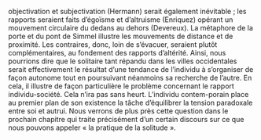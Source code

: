 objectivation et subjectivation (Hermann) serait également inévitable ; les  rapports seraient faits d’égoïsme et d’altruisme (Enriquez) opérant un mouvement circulaire du dedans au dehors (Devereux). La métaphore de la porte et du pont de Simmel illustre les mouvements de distance et de proximité. Les contraires, donc, loin de s’évacuer, seraient plutôt  complémentaires, au fondement des rapports d’altérité.  Ainsi, nous pourrions dire que le solitaire tant répandu dans les villes  occidentales serait effectivement le résultat d’une tendance de l’individu à  s’organiser de façon autonome tout en poursuivant néanmoins sa recherche de l’autre. En cela, il illustre de façon particulière le problème concernant le rapport individu-société. Cela n’ira pas sans heurt. L’individu contem-porain place au premier plan de son existence la tâche d’équilibrer la tension paradoxale entre soi et autrui. Nous verrons de plus près cette question dans le prochain chapitre qui traite précisément d’un certain discours sur ce que nous pouvons appeler « la pratique de la solitude ».


